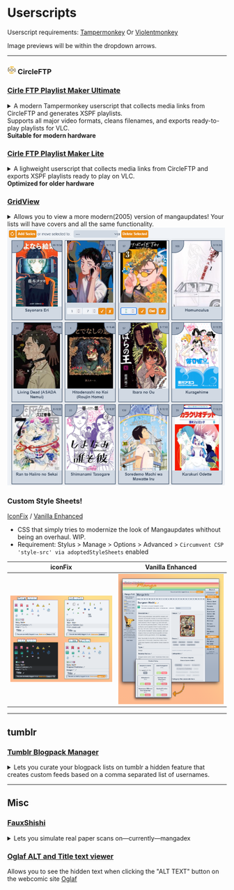 # Userscripts
Userscript requirements: [Tampermonkey](https://www.tampermonkey.net/) Or
[Violentmonkey](https://violentmonkey.github.io/)

Image previews will be within the dropdown arrows.

---
### <img src="https://raw.githubusercontent.com/LazyDevUserX/LazyUserScripts/refs/heads/main/CircleFTP/CircleFTP.png" width="20"> CircleFTP

### [Cirle FTP Playlist Maker Ultimate](https://raw.githubusercontent.com/LazyDevUserX/LazyUserScripts/refs/heads/main/CircleFTP/CircleFTP-Ultimate.js)
<details>
<summary>A modern Tampermonkey userscript that collects media links from CircleFTP and generates XSPF playlists.<br>
  Supports all major video formats, cleans filenames, and exports ready-to-play playlists for VLC.<br>
  <b>Suitable for modern hardware</b></summary>
<img src="https://raw.githubusercontent.com/Reibies/WEB_Userscripts/master/Mangaupdates/cover_hover.png" width="400">
</details>

### [Cirle FTP Playlist Maker Lite](https://raw.githubusercontent.com/LazyDevUserX/LazyUserScripts/refs/heads/main/CircleFTP/CircleFTP-Lite.js)
<details>
<summary>A lighweight userscript that collects media links from CircleFTP and exports XSPF playlists ready to play on VLC.<br>
  <b>Optimized for older hardware</b></summary>
<img src="https://raw.githubusercontent.com/Reibies/WEB_Userscripts/master/Mangaupdates/cover_hover.png" width="400">
</details>

### [GridView](https://raw.githubusercontent.com/Reibies/WEB_Userscripts/refs/heads/master/Mangaupdates/MU_GridView.user.js)
<details>
<summary>Allows you to view a more modern(2005) version of mangaupdates! Your lists will have covers and all the same functionality.</summary>

- Version 3.0! Finally working(?)
- RECOMENDATION: Set all your lists to `Show (under 100) per page` It's not necessary but obviously a grid is longer and more laggy than a list 
- You can update, change score, and move all via the API
- Clicking the bottom area areound the title acts as the checkbox/select the orange border means it's selected
- Clicking the upper left or right areas expand input for score and current read
- Native MU variables were used for the colors so if you have css that changes things try and ovveride those
</details>
<img src="https://raw.githubusercontent.com/Reibies/WEB_Userscripts/master/Mangaupdates/GridView2.png" width="500">

### Custom Style Sheets!
[IconFix](https://github.com/Reibies/WEB_Userscripts/raw/refs/heads/master/Mangaupdates/MU__iconFixes.user.css) /
[Vanilla Enhanced](https://raw.githubusercontent.com/Reibies/WEB_Userscripts/master/mangaupdates\MU__vanillaEnhanced.user.css)

- CSS that simply tries to modernize the look of Mangaupdates whithout being an overhaul. WIP.
- Requirement: Stylus > Manage > Options > Advanced > `Circumvent CSP 'style-src' via adoptedSty­leSheets` enabled

| iconFix | Vanilla Enhanced |
| --- | --- |
| <img src="https://raw.githubusercontent.com/Reibies/WEB_Userscripts/master/Mangaupdates/iconFix.webp" width="400">   |  <img src="https://raw.githubusercontent.com/Reibies/WEB_Userscripts/master/Mangaupdates/MU_VH.webp" width="400">    |

---

## tumblr

### [Tumblr Blogpack Manager](https://raw.githubusercontent.com/Reibies/WEB_Userscripts/master/tumblr/tumblr%20category%20revison.js)
<details>
<summary>Lets you curate your blogpack lists on tumblr a hidden feature that creates custom feeds based on a comma separated list of  usernames.</summary>
<img src="https://github.com/Reibies/WEB_Userscripts/blob/master/tumblr/firefox_RIUA4Zv8Yn.png" width="400"> <img src="https://raw.githubusercontent.com/Reibies/WEB_Userscripts/master/tumblr/firefox_npczlAcVTd.png" width="400">
</details>

---

## Misc
### [FauxShishi](https://github.com/Reibies/WEB_Userscripts/raw/refs/heads/master/MISC/FauxShiShi.user.js)
<details>
<summary>Lets you simulate real paper scans on—currently—mangadex</summary>

**Modes**
- Senka: greyish and faded manga stock
- Shimbun: Japanese newsprint stock
- e-ink: (bad right now since I don't have an e-reader to cross refrence)
- Newsprint: Old Sunday funnies style, it leans salmonish and the paper grain is more horizontally coarse and chromatic
- Denoise: just ups the contrast a bit
- "Filter:" is what you alter for the tinting and contrast effects if you feel like it's subpar on your screen (My tip is you can stack and re-order filters)
- This used to be a userstyle that I converted to JS for convenience so this is probably a sub-par way of handling it.

![](https://github.com/Reibies/WEB_Userscripts/blob/master/MISC/img/FauxShishi.png?raw=true)

[Manga Source](https://www.mangaupdates.com/series/imd4qxa/tensei-akujo-no-kuro-rekishi)
</details>

### [Oglaf ALT and Title text viewer](https://raw.githubusercontent.com/Reibies/WEB_Userscripts/master/MISC/Oglaf%20ALT.user.js)

Allows you to see the hidden text when clicking the "ALT TEXT" button on the webcomic site [Oglaf](https://www.oglaf.com/)
